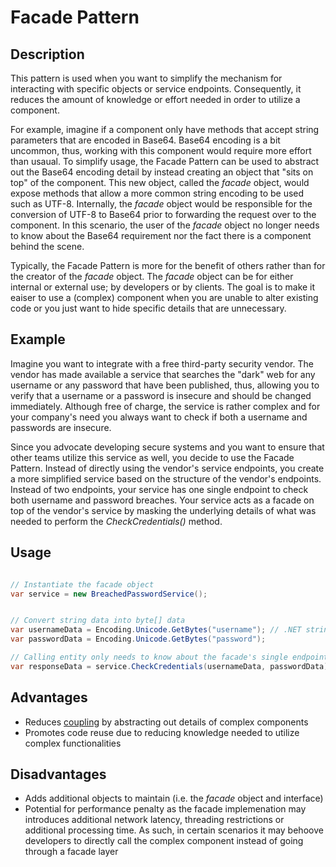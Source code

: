# Facade Pattern

## Description

This pattern is used when you want to simplify the mechanism for interacting with specific objects or service endpoints.  Consequently, it reduces the amount of knowledge or effort needed in order to utilize a component.

For example, imagine if a component only have methods that accept string parameters that are encoded in Base64.  Base64 encoding is a bit uncommon, thus, working with this component would require more effort than usaual.  To simplify usage, the Facade Pattern can be used to abstract out the Base64 encoding detail by instead creating an object that "sits on top" of the component.  This new object, called the _facade_ object, would expose methods that allow a more common string encoding to be used such as UTF-8.  Internally, the _facade_ object would be responsible for the conversion of UTF-8 to Base64 prior to forwarding the request over to the component.  In this scenario, the user of the _facade_ object no longer needs to know about the Base64 requirement nor the fact there is a component behind the scene.

Typically, the Facade Pattern is more for the benefit of others rather than for the creator of the _facade_ object.  The _facade_ object can be for either internal or external use; by developers or by clients.  The goal is to make it eaiser to use a (complex) component when you are unable to alter existing code or you just want to hide specific details that are unnecessary.

## Example

Imagine you want to integrate with a free third-party security vendor.  The vendor has made available a service that searches the "dark" web for any username or any password that have been published, thus, allowing you to verify that a username or a password is insecure and should be changed immediately.  Although free of charge, the service is rather complex and for your company's need you always want to check if both a username and passwords are insecure.

Since you advocate developing secure systems and you want to ensure that other teams utilize this service as well, you decide to use the Facade Pattern.  Instead of directly using the vendor's service endpoints, you create a more simplified service based on the structure of the vendor's endpoints.  Instead of two endpoints, your service has one single endpoint to check both username and password breaches.  Your service acts as a facade on top of the vendor's service by masking the underlying details of what was needed to perform the _CheckCredentials()_ method.

## Usage

``` csharp

// Instantiate the facade object
var service = new BreachedPasswordService();


// Convert string data into byte[] data
var usernameData = Encoding.Unicode.GetBytes("username"); // .NET strings are Unicode by default
var passwordData = Encoding.Unicode.GetBytes("password");

// Calling entity only needs to know about the facade's single endpoint
var responseData = service.CheckCredentials(usernameData, passwordData);

```

## Advantages

* Reduces [coupling](https://en.wikipedia.org/wiki/Coupling_(computer_programming)) by abstracting out details of complex components
* Promotes code reuse due to reducing knowledge needed to utilize complex functionalities

## Disadvantages

* Adds additional objects to maintain (i.e. the _facade_ object and interface)
* Potential for performance penalty as the facade implemenation may introduces additional network latency, threading restrictions or additional processing time.  As such, in certain scenarios it may behoove developers to directly call the complex component instead of going through a facade layer